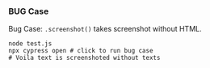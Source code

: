 ### BUG Case

Bug Case: `.screenshot()` takes screenshot without HTML.

```
node test.js
npx cypress open # click to run bug case
# Voila text is screenshoted without texts
```